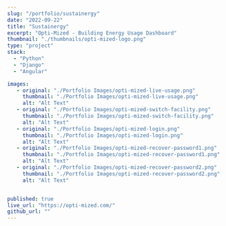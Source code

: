 ```yaml
---
slug: "/portfolio/sustainergy"
date: "2022-09-22"
title: "Sustainergy"
excerpt: "Opti-Mized - Building Energy Usage Dashboard"
thumbnail: "./thumbnails/opti-mized-logo.png"
type: "project"
stack:
  - "Python"
  - "Django"
  - "Angular"

images:
   - original: "./Portfolio Images/opti-mized-live-usage.png"
     thumbnail: "./Portfolio Images/opti-mized-live-usage.png"
     alt: "Alt Text"
   - original: "./Portfolio Images/opti-mized-switch-facility.png"
     thumbnail: "./Portfolio Images/opti-mized-switch-facility.png"
     alt: "Alt Text"
   - original: "./Portfolio Images/opti-mized-login.png"
     thumbnail: "./Portfolio Images/opti-mized-login.png"
     alt: "Alt Text"
   - original: "./Portfolio Images/opti-mized-recover-password1.png"
     thumbnail: "./Portfolio Images/opti-mized-recover-password1.png"
     alt: "Alt Text"
   - original: "./Portfolio Images/opti-mized-recover-password2.png"
     thumbnail: "./Portfolio Images/opti-mized-recover-password2.png"
     alt: "Alt Text"


published: true
live_url: "https://opti-mized.com/"
github_url: ""
---
```

